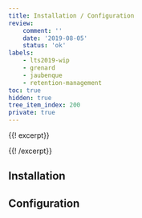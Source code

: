 ```yaml
---
title: Installation / Configuration
review:
    comment: ''
    date: '2019-08-05'
    status: 'ok'
labels:
    - lts2019-wip
    - grenard
    - jaubenque
    - retention-management
toc: true
hidden: true
tree_item_index: 200
private: true
---
```

{{! excerpt}}

{{! /excerpt}}


## Installation



## Configuration
